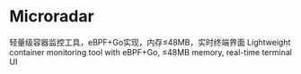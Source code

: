 # Microradar
轻量级容器监控工具，eBPF+Go实现，内存≤48MB，实时终端界面 Lightweight container monitoring tool with eBPF+Go, ≤48MB memory, real-time terminal UI

